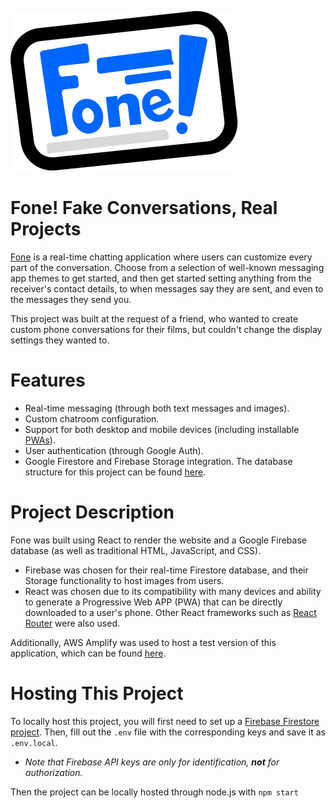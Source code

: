 ![](src/assets/logo.png) 
# Fone! Fake Conversations, Real Projects

[Fone](https://main.df41y9bj358vt.amplifyapp.com) is a real-time chatting application where users can customize every part of the conversation. 
Choose from a selection of well-known messaging app themes to get started, and then get started setting anything
from the receiver's contact details, to when messages say they are sent, and even to the messages they send you. 

This project was built at the request of a friend, who wanted to create custom phone conversations for their films, but 
couldn't change the display settings they wanted to.

# Features

- Real-time messaging (through both text messages and images).
- Custom chatroom configuration.
- Support for both desktop and mobile devices (including installable [PWAs](https://developer.mozilla.org/en-US/docs/Web/Progressive_web_apps)).
- User authentication (through Google Auth).
- Google Firestore and Firebase Storage integration. The database structure for this project can be found [here](Database.md).


# Project Description

Fone was built using React to render the website and a Google Firebase database (as well as traditional HTML, JavaScript, and CSS).
- Firebase was chosen for their real-time Firestore database, and their Storage functionality to host images from users.
- React was chosen due to its compatibility with many devices and ability to generate a Progressive Web APP (PWA) that can be directly downloaded to a user's phone. Other React frameworks such as [React Router](https://reactrouter.com/en/main) were also used.

Additionally, AWS Amplify was used to host a test version of this application, which can be found [here](https://main.dtrjhr0w2mwu1.amplifyapp.com).


# Hosting This Project
To locally host this project, you will first need to set up a [Firebase Firestore project](https://firebase.google.com/products/firestore).  Then, fill out the `.env` file with the corresponding keys and save it as `.env.local`. 

- *Note that Firebase API keys are only for identification, **not** for authorization.*

Then the project can be locally hosted through node.js with `npm start`
